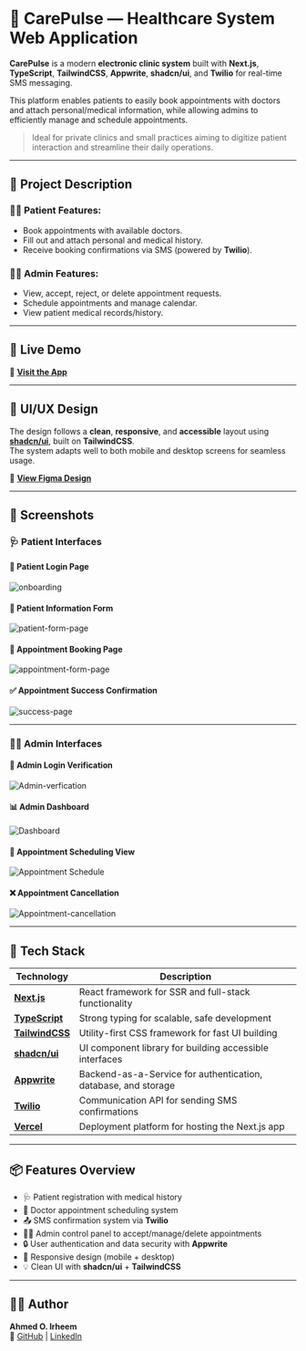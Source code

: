 # 🏥 CarePulse — Healthcare System Web Application

**CarePulse** is a modern **electronic clinic system** built with **Next.js**, **TypeScript**, **TailwindCSS**, **Appwrite**, **shadcn/ui**, and **Twilio** for real-time SMS messaging.

This platform enables patients to easily book appointments with doctors and attach personal/medical information, while allowing admins to efficiently manage and schedule appointments.

> Ideal for private clinics and small practices aiming to digitize patient interaction and streamline their daily operations.

---

## 📌 Project Description

### 👨‍⚕️ Patient Features:
- Book appointments with available doctors.
- Fill out and attach personal and medical history.
- Receive booking confirmations via SMS (powered by **Twilio**).

### 🧑‍💼 Admin Features:
- View, accept, reject, or delete appointment requests.
- Schedule appointments and manage calendar.
- View patient medical records/history.

---

## 🚀 Live Demo

🔗 **[Visit the App](https://care-pulse-pink.vercel.app/)**

---

## 🎨 UI/UX Design

The design follows a **clean**, **responsive**, and **accessible** layout using [**shadcn/ui**](https://ui.shadcn.com/), built on **TailwindCSS**.  
The system adapts well to both mobile and desktop screens for seamless usage.

📐 **[View Figma Design](https://www.figma.com/design/iuAjZHhp5IkMqlTxWCyh70/CarePulse-Healthcare-System?node-id=2-2&p=f&t=RAgklrVLzXEPoFvl-0)**

---
## 📸 Screenshots

### 🩺 Patient Interfaces

#### 🔐 Patient Login Page
![onboarding](/public/assets/screenshots/onboarding.jpg)


#### 📝 Patient Information Form
![patient-form-page](/public/assets/screenshots/patient-form-page.jpg)


#### 📅 Appointment Booking Page
![appointment-form-page](/public/assets/screenshots/appointment-form-page.jpg)


#### ✅ Appointment Success Confirmation
![success-page](/public/assets/screenshots/success-page.jpg)


---

### 🧑‍⚕️ Admin Interfaces

#### 🔑 Admin Login Verification
![Admin-verfication](/public/assets/screenshots/Admin-verfication.jpg)


#### 📊 Admin Dashboard
![Dashboard](/public/assets/screenshots/Dashboard.jpg)


#### 📆 Appointment Scheduling View
![Appointment Schedule](/public/assets/screenshots/Appointment%20Schedule.jpg)


#### ❌ Appointment Cancellation
![Appointment-cancellation](/public/assets/screenshots/Appointment-cancellation.jpg)


---

## 🧰 Tech Stack

| Technology | Description |
|------------|-------------|
| [**Next.js**](https://nextjs.org/) | React framework for SSR and full-stack functionality |
| [**TypeScript**](https://www.typescriptlang.org/) | Strong typing for scalable, safe development |
| [**TailwindCSS**](https://tailwindcss.com/) | Utility-first CSS framework for fast UI building |
| [**shadcn/ui**](https://ui.shadcn.com/) | UI component library for building accessible interfaces |
| [**Appwrite**](https://appwrite.io/) | Backend-as-a-Service for authentication, database, and storage |
| [**Twilio**](https://www.twilio.com/) | Communication API for sending SMS confirmations |
| [**Vercel**](https://vercel.com/) | Deployment platform for hosting the Next.js app |

---

## 📦 Features Overview

- 🩺 Patient registration with medical history
- 📆 Doctor appointment scheduling system
- 📤 SMS confirmation system via **Twilio**
- 🧑‍⚕️ Admin control panel to accept/manage/delete appointments
- 🔒 User authentication and data security with **Appwrite**
- 📱 Responsive design (mobile + desktop)
- 💡 Clean UI with **shadcn/ui** + **TailwindCSS**

---

## 🧑‍💻 Author

**Ahmed O. Irheem**  
🔗 [GitHub](https://github.com/ahmedirheem) | [LinkedIn](https://www.linkedin.com/in/ahmedirheem/)
